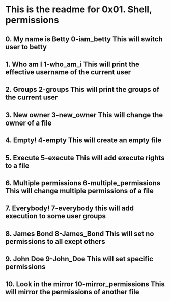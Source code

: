 <H1>This is the readme for 0x01. Shell, permissions
<H2>0. My name is Betty
0-iam_betty This will switch user to betty
<H2>1. Who am I
1-who_am_i This will print the effective username of the current user
<H2>2. Groups
2-groups This will print the groups of the current user
<H2>3. New owner
3-new_owner This will change the owner of a file
<H2>4. Empty!
4-empty This will create an empty file
<H2>5. Execute
5-execute This will add execute rights to a file
<H2>6. Multiple permissions
6-multiple_permissions This will change multiple permissions of a file
<H2>7. Everybody!
7-everybody this will add execution to some user groups
<H2>8. James Bond
8-James_Bond This will set no permissions to all exept others
<H2>9. John Doe
9-John_Doe This will set specific permissions
<H2>10. Look in the mirror
10-mirror_permissions This will mirror the permissions of another file
